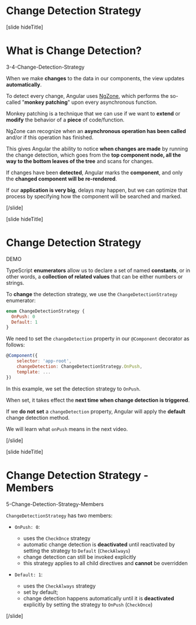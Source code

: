 # Change Detection Strategy

[slide hideTitle]

# What is Change Detection?

3-4-Change-Detection-Strategy

When we make **changes** to the data in our components, the view updates **automatically**.

To detect every change, Angular uses [NgZone](https://angular.io/guide/zone), which performs the so-called "**monkey patching**" upon every asynchronous function.

Monkey patching is a technique that we can use if we want to **extend** or **modify** the behavior of a **piece** of code/function.

NgZone can recognize when an **asynchronous operation has been called** and/or if this operation has finished. 

This gives Angular the ability to notice **when changes are made** by running the change detection, which goes from the **top component node, all the way to the bottom leaves of the tree** and scans for changes.

If changes have been **detected**, Angular marks the **component**, and only the **changed component will be re-rendered**.

If our **application is very big**, delays may happen, but we can optimize that process by specifying how the component will be searched and marked. 

[/slide]

[slide hideTitle]

# Change Detection Strategy

DEMO

TypeScript **enumerators** allow us to declare a set of named **constants**, or in other words, a **collection of related values** that can be either numbers or strings.

To **change** the detection strategy, we use the `ChangeDetectionStrategy` enumerator:

```js
enum ChangeDetectionStrategy {
  OnPush: 0
  Default: 1
}
```

We need to set the `changeDetection` property in our `@Component` decorator as follows:

```js
@Component({
    selector: 'app-root',
    changeDetection: ChangeDetectionStrategy.OnPush,
    template: ...
})
```

In this example, we set the detection strategy to `OnPush`.

When set, it takes effect the **next time when change detection is triggered**.

If we **do not set** a `changeDetection` property, Angular will apply the **default** change detection method.

We will learn what `onPush` means in the next video.

[/slide]

[slide hideTitle]

# Change Detection Strategy - Members

5-Change-Detection-Strategy-Members

`ChangeDetectionStrategy` has two members:

- `OnPush: 0`:
  - uses the `CheckOnce` strategy
  - automatic change detection is **deactivated** until reactivated by setting the strategy to `Default` (`CheckAlways`)
  - change detection can still be invoked explicitly
  - this strategy applies to all child directives and **cannot** be overridden
  
- `Default: 1`:
  - uses the `CheckAlways` strategy
  - set by default;
  - change detection happens automatically until it is **deactivated** explicitly by setting the strategy to `OnPush` (`CheckOnce`)

[/slide]

